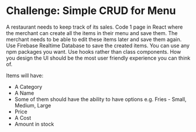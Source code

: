 # Challenge: Simple CRUD for Menu

A restaurant needs to keep track of its sales. Code 1 page in React where the merchant can create all the items in their menu and save them. The merchant needs to be able to edit these items later and save them again.
Use Firebase Realtime Database to save the created items. You can use any npm packages you want. Use hooks rather than class components. How you design the UI should be the most user friendly experience you can think of.


Items will have:
- A Category
- A Name
- Some of them should have the ability to have options e.g. Fries - Small, Medium, Large
- Price
- A Cost
- Amount in stock
